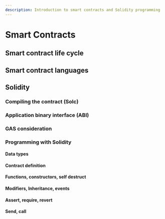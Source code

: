 ```yaml
---
description: Introduction to smart contracts and Solidity programming
---
```


# Smart Contracts

## Smart contract life cycle

## Smart contract languages

## Solidity

### Compiling the contract \(Solc\)

### Application binary interface \(ABI\)

### GAS consideration

### Programming with Solidity

#### Data types

#### Contract definition

#### Functions, constructors, self destruct 

#### Modifiers, Inheritance, events

#### Assert, require, revert

#### Send, call

